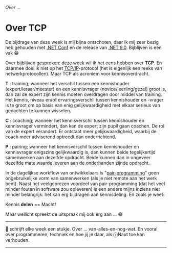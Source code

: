 *Over ...*

# Over TCP

De bijdrage van deze week is mij bijna ontschoten, daar ik mij zeer bezig heb gehouden met [.NET Conf](https://www.dotnetconf.net) en de release van [.NET 9.0](https://aka.ms/get-dotnet-9). Bijblijven is een vak :grin:

Over bijblijven gesproken: deze week wil ik het eens hebben over **TCP**. En daarmee doel ik niet op het [TCP/IP](https://nl.wikipedia.org/wiki/TCP/IP)-protocol (het is eigenlijk een reeks van netwerkprotocollen). Maar TCP als acroniem voor kennisoverdracht.

**T** : training; wanneer het verschil tussen een kennishouder (expert/leraar/meester) en een kennisvrager (novice/leerling/gezel) groot is, dan zal de expert zijn kennis moeten overdragen door middel van training. Het kennis, niveau en/of ervaringsverschil tussen kennishouder en -vrager is te groot om op basis van enig gelijkwaardigheid met elkaar serieus van gedachten te kunnen wisselen.

**C** : coaching; wanneer het kennisverschil tussen kennishouder en kennisvrager vermindert, dan kan de expert zijn pupil gaan coachen. De rol van de expert verandert. Er ontstaat meer gelijkwaardigheid, waarbij de coach meer adviserend optreedt dan onderrichtend.

**P** : pairing; wanneer het kennisverschil tussen kennishouder en kennisvrager enigszins gelijkwaardig is, dan kunnen beide tegelijkertijd samenwerken aan dezelfde opdracht. Beide kunnen dan in ongeveer dezelfde mate waarde leveren aan de onderhanden zijnde opdracht.

In de dagelijkse workflow van ontwikkelaars is "[pair-programming](https://nl.wikipedia.org/wiki/Pair_programming)" geen ongebruikelijke vorm van samenwerken (als je niet remote aan het werk bent). Naast het veelgeprezen voordeel van pair-programming (dat het veel minder fouten in software zou opleveren) is een andere mijns inziens niet minder belangrijk: het kan erg bijdragen aan kennisdeling. En zoals je weet:

Kennis **delen** == Macht!

Maar wellicht spreekt de uitspraak mij ook erg aan ... :grin:

---

🍐 schrijft elke week een stukje. Over ... van-alles-en-nog-wat. 
En vooral over programmeren, techniek en hoe jij je daar, als &#9432;Naut toe kan verhouden.

---
